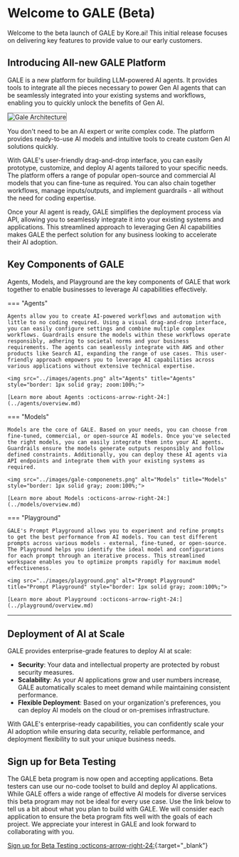 # Welcome to GALE (Beta)

Welcome to the beta launch of GALE by Kore.ai! This initial release focuses on delivering key features to provide value to our early customers.

## Introducing All-new GALE Platform

GALE is a new platform for building LLM-powered AI agents. It provides tools to integrate all the pieces necessary to power Gen AI agents that can be seamlessly integrated into your existing systems and workflows, enabling you to quickly unlock the benefits of Gen AI.

<img src="../images/gale-arch.png" alt="Gale Architecture" title="Gale Architecture" style="border: 1px solid gray; zoom:100%;">

You don't need to be an AI expert or write complex code. The platform provides ready-to-use AI models and intuitive tools to create custom Gen AI solutions quickly.

With GALE's user-friendly drag-and-drop interface, you can easily prototype, customize, and deploy AI agents tailored to your specific needs. The platform offers a range of popular open-source and commercial AI models that you can fine-tune as required. You can also chain together workflows, manage inputs/outputs, and implement guardrails - all without the need for coding expertise.

Once your AI agent is ready, GALE simplifies the deployment process via API, allowing you to seamlessly integrate it into your existing systems and applications. This streamlined approach to leveraging Gen AI capabilities makes GALE the perfect solution for any business looking to accelerate their AI adoption.

## Key Components of GALE

Agents, Models, and Playground are the key components of GALE that work together to enable businesses to leverage AI capabilities effectively.

=== "Agents"

    Agents allow you to create AI-powered workflows and automation with little to no coding required. Using a visual drag-and-drop interface, you can easily configure settings and combine multiple complex workflows. Guardrails ensure the models within these workflows operate responsibly, adhering to societal norms and your business requirements. The agents can seamlessly integrate with AWS and other products like Search AI, expanding the range of use cases. This user-friendly approach empowers you to leverage AI capabilities across various applications without extensive technical expertise.  

    <img src="../images/agents.png" alt="Agents" title="Agents" style="border: 1px solid gray; zoom:100%;">

    [Learn more about Agents :octicons-arrow-right-24:](../agents/overview.md)

=== "Models"

    Models are the core of GALE. Based on your needs, you can choose from fine-tuned, commercial, or open-source AI models. Once you've selected the right models, you can easily integrate them into your AI agents. Guardrails ensure the models generate outputs responsibly and follow defined constraints. Additionally, you can deploy these AI agents via API endpoints and integrate them with your existing systems as required. 

    <img src="../images/gale-componenets.png" alt="Models" title="Models" style="border: 1px solid gray; zoom:100%;">

    [Learn more about Models :octicons-arrow-right-24:](../models/overview.md)

=== "Playground"

    GALE's Prompt Playground allows you to experiment and refine prompts to get the best performance from AI models. You can test different prompts across various models - external, fine-tuned, or open-source. The Playground helps you identify the ideal model and configurations for each prompt through an iterative process. This streamlined workspace enables you to optimize prompts rapidly for maximum model effectiveness.  

    <img src="../images/playground.png" alt="Prompt Playground" title="Prompt Playground" style="border: 1px solid gray; zoom:100%;">

    [Learn more about Playground :octicons-arrow-right-24:](../playground/overview.md)

<hr>

## Deployment of AI at Scale

GALE provides enterprise-grade features to deploy AI at scale:

* **Security**: Your data and intellectual property are protected by robust security measures.
* **Scalability**: As your AI applications grow and user numbers increase, GALE automatically scales to meet demand while maintaining consistent performance.
* **Flexible Deployment**: Based on your organization's preferences, you can deploy AI models on the cloud or on-premises infrastructure.

With GALE's enterprise-ready capabilities, you can confidently scale your AI adoption while ensuring data security, reliable performance, and deployment flexibility to suit your unique business needs.

## Sign up for Beta Testing
The GALE beta program is now open and accepting applications. Beta testers can use our no-code toolset to build and deploy AI applications. While GALE offers a wide range of effective AI models for diverse services this beta program may not be ideal for every use case. Use the link below to tell us a bit about what you plan to build with GALE. We will consider each application to ensure the beta program fits well with the goals of each project. We appreciate your interest in GALE and look forward to collaborating with you.

[Sign up for Beta Testing :octicons-arrow-right-24:](https://info.kore.ai/gale-beta-signup#Application-Form){:target="_blank"}
